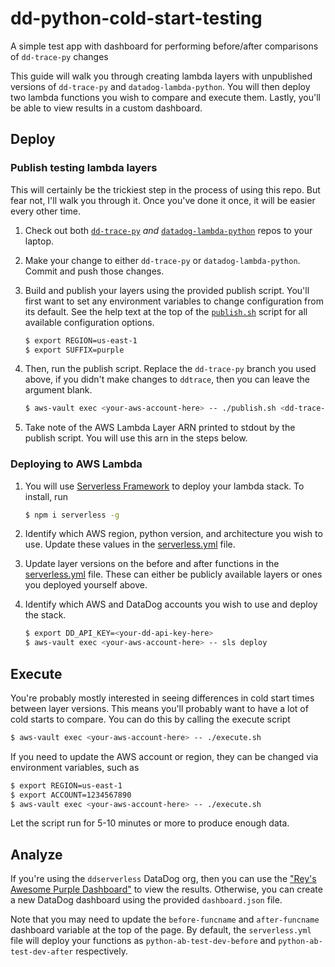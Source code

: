 # dd-python-cold-start-testing

A simple test app with dashboard for performing before/after comparisons of
`dd-trace-py` changes

This guide will walk you through creating lambda layers with unpublished
versions of `dd-trace-py` and `datadog-lambda-python`. You will then deploy two
lambda functions you wish to compare and execute them. Lastly, you'll be able
to view results in a custom dashboard.

## Deploy

### Publish testing lambda layers

This will certainly be the trickiest step in the process of using this repo.
But fear not, I'll walk you through it. Once you've done it once, it will be
easier every other time.

1. Check out both [`dd-trace-py`](https://github.com/DataDog/dd-trace-py) _and_
   [`datadog-lambda-python`](https://github.com/DataDog/datadog-lambda-python)
   repos to your laptop.

1. Make your change to either `dd-trace-py` or `datadog-lambda-python`. Commit
   and push those changes.

1. Build and publish your layers using the provided publish script. You'll
   first want to set any environment variables to change configuration from its
   default. See the help text at the top of the [`publish.sh`](publish.sh) script for all
   available configuration options.

    ```bash
    $ export REGION=us-east-1
    $ export SUFFIX=purple
    ```

1. Then, run the publish script. Replace the `dd-trace-py` branch you used
   above, if you didn't make changes to `ddtrace`, then you can leave the
   argument blank.

    ```bash
    $ aws-vault exec <your-aws-account-here> -- ./publish.sh <dd-trace-py-branch>
    ```

1. Take note of the AWS Lambda Layer ARN printed to stdout by the publish
   script. You will use this arn in the steps below.

### Deploying to AWS Lambda

1. You will use [Serverless Framework](https://www.serverless.com/) to deploy
   your lambda stack.  To install, run

    ```bash
    $ npm i serverless -g
    ```

1. Identify which AWS region, python version, and architecture you wish to use.
   Update these values in the [serverless.yml](serverless.yml) file.

1. Update layer versions on the before and after functions in the
   [serverless.yml](serverless.yml) file. These can either be publicly
   available layers or ones you deployed yourself above.

1. Identify which AWS and DataDog accounts you wish to use and deploy the
   stack.

    ```bash
    $ export DD_API_KEY=<your-dd-api-key-here>
    $ aws-vault exec <your-aws-account-here> -- sls deploy
    ```

## Execute

You're probably mostly interested in seeing differences in cold start times
between layer versions. This means you'll probably want to have a lot of cold
starts to compare. You can do this by calling the execute script

```bash
$ aws-vault exec <your-aws-account-here> -- ./execute.sh
```

If you need to update the AWS account or region, they can be changed via
environment variables, such as

```bash
$ export REGION=us-east-1
$ export ACCOUNT=1234567890
$ aws-vault exec <your-aws-account-here> -- ./execute.sh
```

Let the script run for 5-10 minutes or more to produce enough data.

## Analyze

If you're using the `ddserverless` DataDog org, then you can use the ["Rey's
Awesome Purple Dashboard"](https://ddserverless.datadoghq.com/dashboard/5yn-x2m-2ne/reys-awesome-purple-dashboard?fromUser=false&refresh_mode=paused&from_ts=1746664500908&to_ts=1746664800908&live=false&tile_focus=4418579574713790)
to view the results. Otherwise, you can create a new DataDog dashboard using
the provided `dashboard.json` file.

Note that you may need to update the `before-funcname` and `after-funcname`
dashboard variable at the top of the page. By default, the `serverless.yml`
file will deploy your functions as `python-ab-test-dev-before` and
`python-ab-test-dev-after` respectively.
